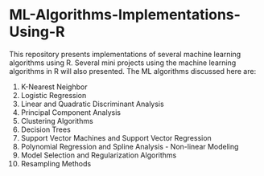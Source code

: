 # ML-Algorithms-Implementations-Using-R
This repository presents implementations of several machine learning algorithms using R. 
Several mini projects using the machine learning algorithms in R will also presented. 
The ML algorithms discussed here are:
1. K-Nearest Neighbor
2. Logistic Regression
3. Linear and Quadratic Discriminant Analysis
4. Principal Component Analysis
5. Clustering Algorithms
6. Decision Trees
7. Support Vector Machines and Support Vector Regression
8. Polynomial Regression and Spline Analysis - Non-linear Modeling
9. Model Selection and Regularization Algorithms
10. Resampling Methods

